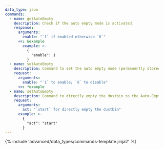 ```yaml
---
data_type: json
commands:
  - name: getAutoEmpty
    description: Check if the auto empty mode is activated.
    response:
      arguments:
        enable: "`1` if enabled otherwise `0`"
      <<: &example
        example: >-
          {
            "enable": 1
          }
  - name: setAutoEmpty
    description: Command to set the auto empty mode (permanently stored).
    request:
      arguments:
        enable: "`1` to enable; `0` to disable"
      <<: *example
  - name: setAutoEmpty
    description: Command to directly empty the dustbin to the Auto-Empty Station.
    request:
      arguments:
        act: "`start` for directly empty the dustbin"
      example: >-
        {
          "act": "start"
        }
---
```


{% include 'advanced/data_types/commands-template.jinja2' %}
